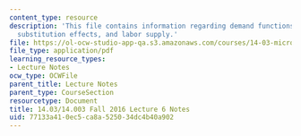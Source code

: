 ```yaml
---
content_type: resource
description: 'This file contains information regarding demand functions: Income effects,
  substitution effects, and labor supply.'
file: https://ol-ocw-studio-app-qa.s3.amazonaws.com/courses/14-03-microeconomic-theory-and-public-policy-fall-2016/77133a410ec5ca8a525034dc4b40a902_MIT14_03F16_lec6.pdf
file_type: application/pdf
learning_resource_types:
- Lecture Notes
ocw_type: OCWFile
parent_title: Lecture Notes
parent_type: CourseSection
resourcetype: Document
title: 14.03/14.003 Fall 2016 Lecture 6 Notes
uid: 77133a41-0ec5-ca8a-5250-34dc4b40a902
---
```

